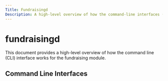 ```yaml
---
Title: Fundraisingd
Description: A high-level overview of how the command-line interfaces (CLI) work for the fundraising module.
---
```


# fundraisingd

This document provides a high-level overview of how the command line (CLI) interface works for the fundraising module.

## Command Line Interfaces

